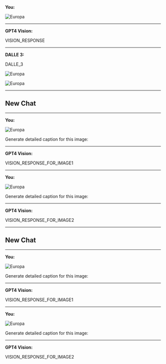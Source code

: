 **You:**

![Europa](/1163107021269241918-dalle3-0.jpg)

------------------

**GPT4 Vision:**

VISION_RESPONSE

------------------

**DALLE 3:**

DALLE_3


![Europa](/1163107021269241918-dalle3-1.png)

![Europa](/1163107021269241918-dalle3-2.png)

------------------

## New Chat

------------------

**You:**

![Europa](/1163107021269241918-dalle3-2.png)

Generate detailed caption for this image:

------------------

**GPT4 Vision:**

VISION_RESPONSE_FOR_IMAGE1

------------------

**You:**

![Europa](/1163107021269241918-dalle3-1.png)

Generate detailed caption for this image:

------------------

**GPT4 Vision:**

VISION_RESPONSE_FOR_IMAGE2

------------------

## New Chat

------------------

**You:**

![Europa](/1163107021269241918-FusionBrain-1.png)

Generate detailed caption for this image:

------------------

**GPT4 Vision:**

VISION_RESPONSE_FOR_IMAGE1

------------------

**You:**

![Europa](/1163107021269241918-FusionBrain-2.png)

Generate detailed caption for this image:

------------------

**GPT4 Vision:**

VISION_RESPONSE_FOR_IMAGE2